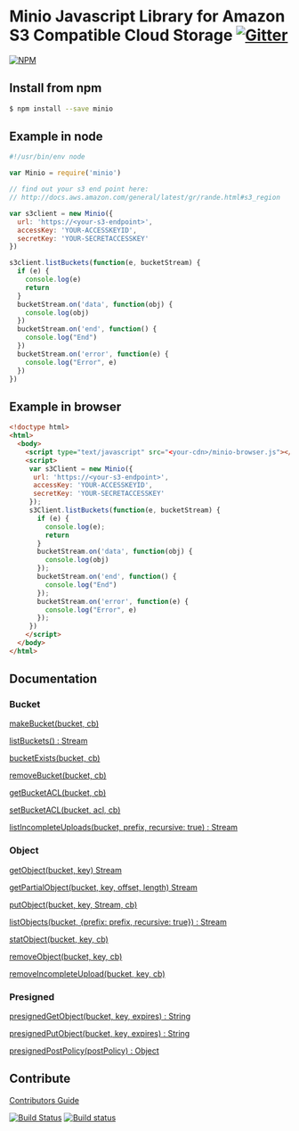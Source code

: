 # Minio Javascript Library for Amazon S3 Compatible Cloud Storage [![Gitter](https://badges.gitter.im/Join%20Chat.svg)](https://gitter.im/minio/minio?utm_source=badge&utm_medium=badge&utm_campaign=pr-badge&utm_content=badge)

[![NPM](https://nodei.co/npm/minio.png)](https://nodei.co/npm/minio/)

## Install from npm

```sh
$ npm install --save minio
```

## Example in node

```js
#!/usr/bin/env node

var Minio = require('minio')

// find out your s3 end point here:
// http://docs.aws.amazon.com/general/latest/gr/rande.html#s3_region

var s3client = new Minio({
  url: 'https://<your-s3-endpoint>',
  accessKey: 'YOUR-ACCESSKEYID',
  secretKey: 'YOUR-SECRETACCESSKEY'
})

s3client.listBuckets(function(e, bucketStream) {
  if (e) {
    console.log(e)
    return
  }
  bucketStream.on('data', function(obj) {
    console.log(obj)
  })
  bucketStream.on('end', function() {
    console.log("End")
  })
  bucketStream.on('error', function(e) {
    console.log("Error", e)
  })
})

```

## Example in browser

```html
<!doctype html>
<html>
  <body>
    <script type="text/javascript" src="<your-cdn>/minio-browser.js"></script>
    <script>
     var s3Client = new Minio({
      url: 'https://<your-s3-endpoint>',
      accessKey: 'YOUR-ACCESSKEYID',
      secretKey: 'YOUR-SECRETACCESSKEY'
     });
     s3Client.listBuckets(function(e, bucketStream) {
       if (e) {
         console.log(e);
         return
       }
       bucketStream.on('data', function(obj) {
         console.log(obj)
       });
       bucketStream.on('end', function() {
         console.log("End")
       });
       bucketStream.on('error', function(e) {
         console.log("Error", e)
       });
     })
    </script>
  </body>
</html>
```

## Documentation

### Bucket

[makeBucket(bucket, cb)](examples/make-bucket.js)

[listBuckets() : Stream](examples/list-buckets.js)

[bucketExists(bucket, cb)](examples/bucket-exists.js)

[removeBucket(bucket, cb)](examples/remove-bucket.js)

[getBucketACL(bucket, cb)](examples/get-bucket-acl.js)

[setBucketACL(bucket, acl, cb)](examples/set-bucket-acl.js)

[listIncompleteUploads(bucket, prefix, recursive: true) : Stream](examples/list-incomplete-uploads.js)

### Object

[getObject(bucket, key) Stream](examples/get-object.js)

[getPartialObject(bucket, key, offset, length) Stream](examples/get-partialobject.js)

[putObject(bucket, key, Stream, cb)](examples/put-object.js)

[listObjects(bucket, {prefix: prefix, recursive: true}) : Stream](examples/list-objects.js)

[statObject(bucket, key, cb)](examples/stat-object.js)

[removeObject(bucket, key, cb)](examples/remove-object.js)

[removeIncompleteUpload(bucket, key, cb)](examples/remove-incomplete-upload.js)

### Presigned

[presignedGetObject(bucket, key, expires) : String](examples/presinged-getobject.js)

[presignedPutObject(bucket, key, expires) : String](examples/presinged-putobject.js)

[presignedPostPolicy(postPolicy) : Object](examples/presigned-postobject.js)

## Contribute

[Contributors Guide](./CONTRIBUTING.md)

[![Build Status](https://travis-ci.org/minio/minio-js.svg)](https://travis-ci.org/minio/minio-js)
[![Build status](https://ci.appveyor.com/api/projects/status/402thana800k00fv?svg=true)](https://ci.appveyor.com/project/harshavardhana/minio-js)

